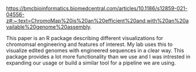 https://bmcbioinformatics.biomedcentral.com/articles/10.1186/s12859-021-04556-z#:~:text=ChromoMap%20is%20an%20efficient%20and,with%20an%20available%20genome%20assembly.

This paper is an R package describing different visualizations for chromomsal engineering and features of interest. My lab uses this to visualize edited genomes with engineered sequences in a clear way. This package provides a lot more functionality than we use and I was intrested in expanding our usage or build a similar tool for a pipeline we are using.
